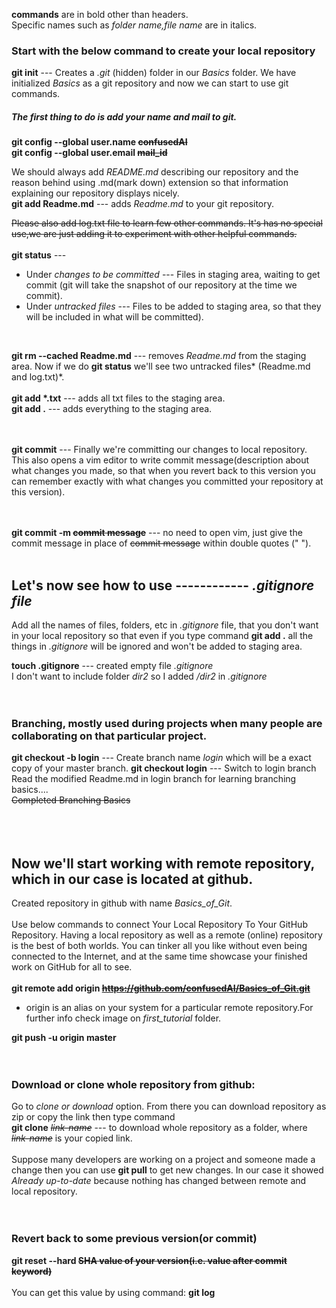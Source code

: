 **commands** are in bold other than headers.<br/> 
Specific names such as *folder name,file name* are in italics.


### Start with the below command to create your local repository
**git init** ---  Creates a *.git* (hidden) folder in our *Basics* folder. We have initialized *Basics* as a git repository and now we can start to use git commands.
##### The first thing to do is add your name and mail to git.

**git config --global user.name ~~confusedAI~~**<br/>
**git config --global user.email ~~mail_id~~**


We should always add *README.md* describing our repository and the reason behind using .md(mark down) extension so that information explaining our repository displays nicely.  
**git add Readme.md** --- adds *Readme.md* to your git repository.   

~~Please also add log.txt file to learn few other commands. It's has no special use,we are just adding it to experiment with other helpful commands.~~
<br/>
<br/>
**git status** ---

 * Under *changes to be committed* ---
                    Files in staging area, waiting to get commit (git will take the snapshot of our repository at the time we commit).<br/>
 * Under *untracked files* ---
                    Files to be added to staging area, so that they will be included in what will be committed).

<br />

**git rm --cached Readme.md** --- removes *Readme.md* from the staging area. Now if we do **git status** we'll see two untracked files* (Readme.md and log.txt)*.
<br />
<br />
**git add \*.txt** --- adds all txt files to the staging area.
<br />
**git add .** --- adds everything to the staging area.
<br />
<br />
<br />

**git commit** ---  Finally we're committing our changes to local repository. This also opens a vim editor to write commit message(description about what changes you made, so that when you revert back to this version you can remember exactly with what changes you committed your repository at this version).
<br />
<br />
<br />

**git commit -m  ~~commit message~~** --- no need to open vim, just give the commit message in place of ~~commit message~~ within double quotes (" ").
<br />
<br />


## Let's now see how to use ------------ *.gitignore file*
Add all the names of files, folders, etc in *.gitignore* file, that you don't want in your local repository so that even if you type command **git add .** all the things in *.gitignore*  will be ignored and won't be added to staging area.
 
**touch .gitignore** --- created empty file *.gitignore*
<br />
I don't want to include folder *dir2* so I added */dir2* in *.gitignore*
<br />
<br />
<br />
### Branching, mostly used during projects when many people are collaborating on that particular project. 
**git checkout -b login**  --- Create  branch name *login*  which will be a exact copy of your master branch.
**git checkout login**           ---     Switch to login branch
Read the modified Readme.md in login branch for learning branching basics....
<br />
~~Completed Branching Basics~~
<br />
<br />
<br />
<br/>
## Now we'll start working with remote repository, which in our case is located at github.
Created repository in github with name *Basics_of_Git*.
<br />
<br />
Use below commands to connect Your Local Repository To Your GitHub Repository. Having a local repository as well as a remote (online) repository is the best of both worlds. You can tinker all you like without even being connected to the Internet, and at the same time showcase your finished work on GitHub for all to see.<br/><br/>
**git remote add origin ~~https://github.com/confusedAI/Basics_of_Git.git~~**

 * origin is an alias on your system for a particular remote repository.For further info check image on *first_tutorial* folder.

**git push -u origin master**
<br />
<br />
<br/>
### Download or clone whole repository from github:
Go to *clone or download* option. From there you can download repository as zip or copy the link then type command<br/>
**git clone** _~~link-name~~_ --- to download whole repository as a folder, where _~~link-name~~_ is your copied link.
<br />
<br />
Suppose many developers are working on a project and someone made a change then you can use **git pull** to get new changes. In our case it showed *Already up-to-date* because nothing has changed between remote and local repository.
<br />
<br />
<br />
### Revert back to some previous version(or commit)
**git reset --hard ~~SHA value of your version(i.e. value after commit keyword)~~**<br/><br/>
You can get this value by using command: **git log**
<br />

